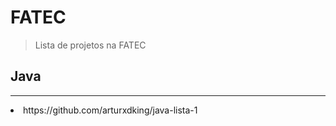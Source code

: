 <h1>FATEC</h1>
<blockquote>
<p>Lista de projetos na FATEC</p>
</blockquote>

<h2>Java</h2>
<hr>
<li href="https://github.com/arturxdking">https://github.com/arturxdking/java-lista-1</li>
